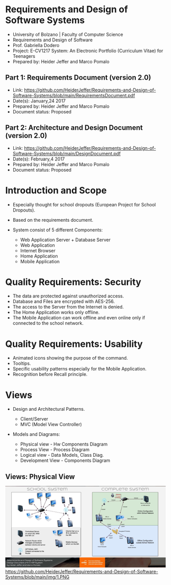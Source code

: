 # Requirements and Design of Software Systems
* University of Bolzano | Faculty of Computer Science
* Requirements and Design of Software
* Prof. Gabriella Dodero
* Project: E-CV1217 System: An Electronic Portfolio (Curriculum Vitae) for Teenagers
* Prepared by: Heider Jeffer and Marco Pomalo

## Part 1: Requirements Document (version 2.0)
* Link: https://github.com/HeiderJeffer/Requirements-and-Design-of-Software-Systems/blob/main/RequirementsDocument.pdf
* Date(s): January,24 2017
* Prepared by: Heider Jeffer and Marco Pomalo
* Document status: Proposed

## Part 2: Architecture and Design Document (version 2.0)
* Link: https://github.com/HeiderJeffer/Requirements-and-Design-of-Software-Systems/blob/main/DesignDocument.pdf
* Date(s): February,4 2017
* Prepared by: Heider Jeffer and Marco Pomalo
* Document status: Proposed

# Introduction and Scope
- Especially thought for school dropouts
(European Project for School Dropouts).

- Based on the requirements document.

- System consist of 5 different Components:
	- Web Application Server + Database Server
	- Web Application
	- Internet Browser
	- Home Application
	- Mobile Application
	
# Quality Requirements: Security
- The data are protected against unauthorized access.
- Database and Files are encrypted with AES-256.
- The access to the Server from the Internet is denied.
- The Home Application works only offline.
- The Mobile Application can work offline and even online only if connected to the school network.

# Quality Requirements: Usability
- Animated icons showing the purpose of the command.
- Tooltips.
- Specific usability patterns especially for the Mobile Application.
- Recognition before Recall principle.

# Views
- Design and Architectural Patterns.
	- Client/Server
	- MVC (Model View Controller)

- Models and Diagrams:
	- Physical view       - Hw Components Diagram
	- Process View       - Process Diagram
	- Logical view     - Data Models, Class Diag.
	- Development View  - Components Diagram
	
## Views: Physical View
<img src="./img/1.PNG"
/>
https://github.com/HeiderJeffer/Requirements-and-Design-of-Software-Systems/blob/main/img/1.PNG